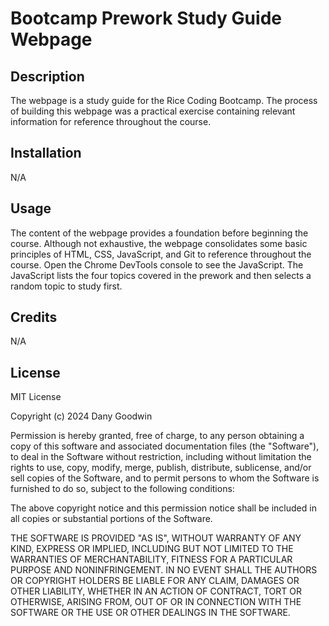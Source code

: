 # Bootcamp Prework Study Guide Webpage

## Description

The webpage is a study guide for the Rice Coding Bootcamp. The process of building this webpage was a practical exercise containing relevant information for reference throughout the course.

## Installation

N/A

## Usage

The content of the webpage provides a foundation before beginning the course. Although not exhaustive, the webpage consolidates some basic principles of HTML, CSS, JavaScript, and Git to reference throughout the course. Open the Chrome DevTools console to see the JavaScript. The JavaScript lists the four topics covered in the prework and then selects a random topic to study first. 

## Credits

N/A

## License

MIT License

Copyright (c) 2024 Dany Goodwin

Permission is hereby granted, free of charge, to any person obtaining a copy
of this software and associated documentation files (the "Software"), to deal
in the Software without restriction, including without limitation the rights
to use, copy, modify, merge, publish, distribute, sublicense, and/or sell
copies of the Software, and to permit persons to whom the Software is
furnished to do so, subject to the following conditions:

The above copyright notice and this permission notice shall be included in all
copies or substantial portions of the Software.

THE SOFTWARE IS PROVIDED "AS IS", WITHOUT WARRANTY OF ANY KIND, EXPRESS OR
IMPLIED, INCLUDING BUT NOT LIMITED TO THE WARRANTIES OF MERCHANTABILITY,
FITNESS FOR A PARTICULAR PURPOSE AND NONINFRINGEMENT. IN NO EVENT SHALL THE
AUTHORS OR COPYRIGHT HOLDERS BE LIABLE FOR ANY CLAIM, DAMAGES OR OTHER
LIABILITY, WHETHER IN AN ACTION OF CONTRACT, TORT OR OTHERWISE, ARISING FROM,
OUT OF OR IN CONNECTION WITH THE SOFTWARE OR THE USE OR OTHER DEALINGS IN THE
SOFTWARE.